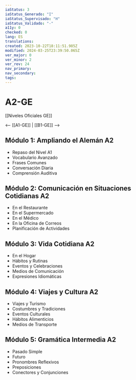 ```yaml
---
iaStatus: 3
iaStatus_Generado: "I"
iaStatus_Supervisado: "H"
iaStatus_Validado: "-"
a11y: 0
checked: 0
lang: ES
translations: 
created: 2023-10-22T18:11:51.985Z
modified: 2024-03-25T23:39:50.065Z
ver_major: 0
ver_minor: 2
ver_rev: 24
nav_primary: 
nav_secondary: 
tags:
---
```

# A2-GE

[[Niveles Oficiales GE]]

<-- [[A1-GE]] | [[B1-GE]] -->

## Módulo 1: Ampliando el Alemán A2

- Repaso del Nivel A1
- Vocabulario Avanzado
- Frases Comunes
- Conversación Diaria
- Comprensión Auditiva

## Módulo 2: Comunicación en Situaciones Cotidianas A2

- En el Restaurante
- En el Supermercado
- En el Médico
- En la Oficina de Correos
- Planificación de Actividades

## Módulo 3: Vida Cotidiana A2

- En el Hogar
- Hábitos y Rutinas
- Eventos y Celebraciones
- Medios de Comunicación
- Expresiones Idiomáticas

## Módulo 4: Viajes y Cultura A2

- Viajes y Turismo
- Costumbres y Tradiciones
- Eventos Culturales
- Hábitos Alimenticios
- Medios de Transporte

## Módulo 5: Gramática Intermedia A2

- Pasado Simple
- Futuro
- Pronombres Reflexivos
- Preposiciones
- Conectores y Conjunciones


